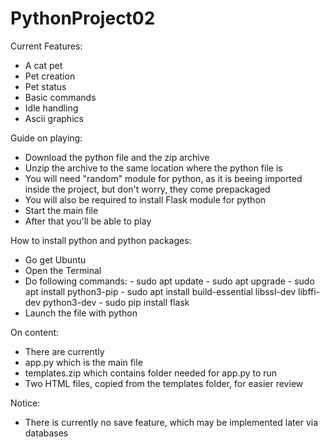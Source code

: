 # PythonProject02

Current Features:
 - A cat pet
 - Pet creation
 - Pet status
 - Basic commands
 - Idle handling
 - Ascii graphics

Guide on playing:

- Download the python file and the zip archive
- Unzip the archive to the same location where the python file is
- You will need "random" module for python, as it is beeing imported inside the project, but don't worry, they come prepackaged
- You will also be required to install Flask module for python
- Start the main file
- After that you'll be able to play

How to install python and python packages:

- Go get Ubuntu
- Open the Terminal
- Do following commands:
      - sudo apt update
      - sudo apt upgrade
      - sudo apt install python3-pip
      - sudo apt install build-essential libssl-dev libffi-dev python3-dev
      - sudo pip install flask
- Launch the file with python

On content:
 - There are currently
 - app.py which is the main file
 - templates.zip which contains folder needed for app.py to run
 - Two HTML files, copied from the templates folder, for easier review

Notice:
 - There is currently no save feature, which may be implemented later via databases
